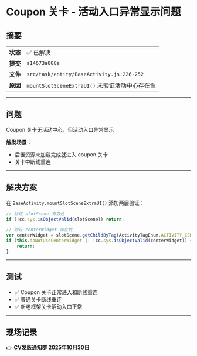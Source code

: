 # Coupon 关卡 - 活动入口异常显示问题

## 摘要

| | |
|-|-|
| **状态** | ✅ 已解决 |
| **提交** | `a14673a008a` |
| **文件** | `src/task/entity/BaseActivity.js:226-252` |
| **原因** | `mountSlotSceneExtraUI()` 未验证活动中心存在性 |

---

## 问题

Coupon 关卡无活动中心，但活动入口异常显示

**触发场景**：
- 后置资源未加载完成就进入 coupon 关卡
- 关卡中断线重连

---

## 解决方案

在 `BaseActivity.mountSlotSceneExtraUI()` 添加两层验证：

```javascript
// 验证 slotScene 有效性
if (!cc.sys.isObjectValid(slotScene)) return;

// 验证 centerWidget 存在性
var centerWidget = slotScene.getChildByTag(ActivityTagEnum.ACTIVITY_CENTER);
if (this.doNotUseCenterWidget || !cc.sys.isObjectValid(centerWidget)) {
    return;
}
```

---

## 测试

- ✅ Coupon 关卡正常进入和断线重连
- ✅ 普通关卡断线重连
- ✅ 新老框架关卡活动入口正常

---

## 现场记录

👉 **[CV发版通知群 2025年10月30日](https://ghoststudio.feishu.cn/wiki/FjqOwGH72izxYHkbgKgcUSEbnZb?from=from_copylink)**